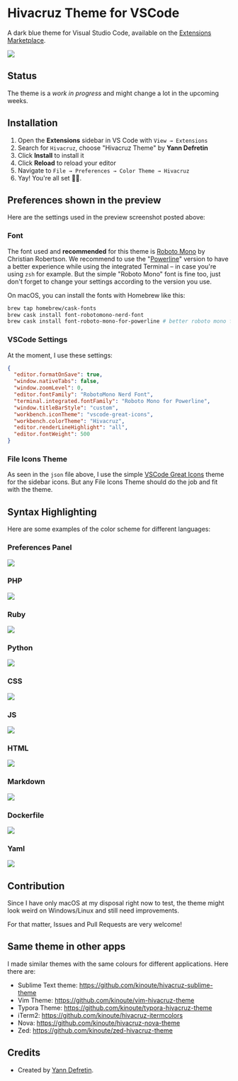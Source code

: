 # Hivacruz Theme for VSCode

A dark blue theme for Visual Studio Code, available on the [Extensions Marketplace](https://marketplace.visualstudio.com/items?itemName=kinoute.hivacruz-theme).

![](images/preview.png)

## Status

The theme is a _work in progress_ and might change a lot in the upcoming weeks.

## Installation

1. Open the **Extensions** sidebar in VS Code with `View → Extensions`
2. Search for `Hivacruz`, choose "Hivacruz Theme" by **Yann Defretin**
3. Click **Install** to install it
4. Click **Reload** to reload your editor
5. Navigate to `File → Preferences → Color Theme → Hivacruz`
6. Yay! You're all set 🎉🎉.

## Preferences shown in the preview

Here are the settings used in the preview screenshot posted above:

### Font

The font used and **recommended** for this theme is [Roboto Mono](https://fonts.google.com/specimen/Roboto+Mono) by Christian Robertson. We recommend to use the "[Powerline](https://github.com/powerline/fonts/tree/master/RobotoMono)" version to have a better experience while using the integrated Terminal – in case you're using `zsh` for example. But the simple "Roboto Mono" font is fine too, just don't forget to change your settings according to the version you use.

On macOS, you can install the fonts with Homebrew like this:

```bash
brew tap homebrew/cask-fonts
brew cask install font-robotomono-nerd-font 
brew cask install font-roboto-mono-for-powerline # better roboto mono for terminal
```

### VSCode Settings

At the moment, I use these settings:

```json
{
  "editor.formatOnSave": true,
  "window.nativeTabs": false,
  "window.zoomLevel": 0,
  "editor.fontFamily": "RobotoMono Nerd Font",
  "terminal.integrated.fontFamily": "Roboto Mono for Powerline",
  "window.titleBarStyle": "custom",
  "workbench.iconTheme": "vscode-great-icons",
  "workbench.colorTheme": "Hivacruz",
  "editor.renderLineHighlight": "all",
  "editor.fontWeight": 500
}
```

### File Icons Theme

As seen in the `json` file above, I use the simple [VSCode Great Icons](https://marketplace.visualstudio.com/items?itemName=emmanuelbeziat.vscode-great-icons) theme for the sidebar icons. But any File Icons Theme should do the job and fit with the theme.

## Syntax Highlighting

Here are some examples of the color scheme for different languages:

### Preferences Panel

![](images/preferences.png)

### PHP

![](images/php.png)

### Ruby

![](images/ruby.png)

### Python

![](images/python.png)

### CSS

![](images/css.png)

### JS

![](images/js.png)

### HTML

![](images/html.png)

### Markdown

![](images/markdown.png)

### Dockerfile

![](images/dockerfile.png)

### Yaml

![](images/yaml.png)

## Contribution

Since I have only macOS at my disposal right now to test, the theme might look weird on Windows/Linux and still need improvements.

For that matter, Issues and Pull Requests are very welcome!

## Same theme in other apps

I made similar themes with the same colours for different applications. Here there are:

- Sublime Text theme: https://github.com/kinoute/hivacruz-sublime-theme
- Vim Theme: https://github.com/kinoute/vim-hivacruz-theme
- Typora Theme: https://github.com/kinoute/typora-hivacruz-theme
- iTerm2: https://github.com/kinoute/hivacruz-itermcolors
- Nova: https://github.com/kinoute/hivacruz-nova-theme
- Zed: https://github.com/kinoute/zed-hivacruz-theme

## Credits

- Created by [Yann Defretin](https://github.com/kinoute).